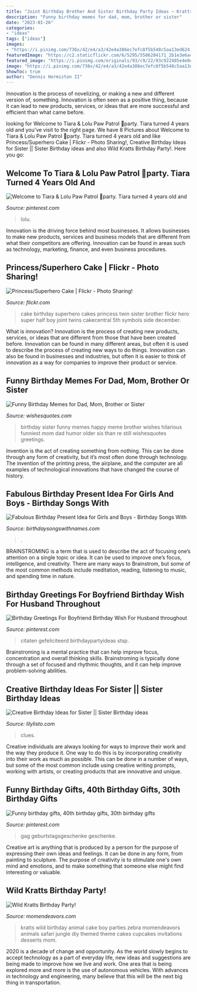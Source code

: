```yaml
---
title: "Joint Birthday Brother And Sister Birthday Party Ideas ~ Kratts Wild Birthday Animal Cake Boy Parties Zebra Momendeavors Animals Safari Jungle Diy Themed Theme Cakes Cupcakes Invitations Desserts Mom"
description: "Funny birthday memes for dad, mom, brother or sister"
date: "2023-01-26"
categories:
- "ideas"
tags: ["ideas"]
images:
- "https://i.pinimg.com/736x/42/e4/a3/42e4a386ec7efc8f5b548c5aa13ed624.jpg"
featuredImage: "https://c2.staticflickr.com/6/5295/5586284171_2b1e3e6a41.jpg"
featured_image: "https://i.pinimg.com/originals/93/c9/22/93c922485e4e0c6d8e178c3d1d8cf102.jpg"
image: "https://i.pinimg.com/736x/42/e4/a3/42e4a386ec7efc8f5b548c5aa13ed624.jpg"
ShowToc: true
author: "Dennis Hermiston II"
---
```



Innovation is the process of novelizing, or making a new and different version of, something. Innovation is often seen as a positive thing, because it can lead to new products, services, or ideas that are more successful and efficient than what came before.

	

		
looking for Welcome to Tiara &amp; Lolu Paw Patrol 🐶party. Tiara turned 4 years old and you've visit to the right page. We have 8 Pictures about Welcome to Tiara &amp; Lolu Paw Patrol 🐶party. Tiara turned 4 years old and like Princess/Superhero Cake | Flickr - Photo Sharing!, Creative Birthday Ideas for Sister || Sister Birthday ideas and also Wild Kratts Birthday Party!. Here you go:
		
    
## Welcome To Tiara &amp; Lolu Paw Patrol 🐶party. Tiara Turned 4 Years Old And

<img loading=lazy src="https://i.pinimg.com/736x/42/e4/a3/42e4a386ec7efc8f5b548c5aa13ed624.jpg" onerror="this.onerror=null;this.src='https://tse3.mm.bing.net/th?id=OIP.ow8xUj_5_NbyaPvZ1MomdQHaHl&amp;pid=15.1';" alt="Welcome to Tiara &amp; Lolu Paw Patrol 🐶party. Tiara turned 4 years old and">

_Source: pinterest.com_

>lolu. 

	

Innovation is the driving force behind most businesses. It allows businesses to make new products, services and business models that are different from what their competitors are offering. Innovation can be found in areas such as technology, marketing, finance, and even business procedures.

    
## Princess/Superhero Cake | Flickr - Photo Sharing!

<img loading=lazy src="https://c2.staticflickr.com/6/5295/5586284171_2b1e3e6a41.jpg" onerror="this.onerror=null;this.src='https://tse2.mm.bing.net/th?id=OIP.T3LM8mvwQX87O9Yc3SykdAAAAA&amp;pid=15.1';" alt="Princess/Superhero Cake | Flickr - Photo Sharing!">

_Source: flickr.com_

>cake birthday superhero cakes princess twin sister brother flickr hero super half boy joint twins cakecentral 5th symbols side december. 

	

What is innovation?
Innovation is the process of creating new products, services, or ideas that are different from those that have been created before. Innovation can be found in many different areas, but often it is used to describe the process of creating new ways to do things. Innovation can also be found in businesses and industries, but often it is easier to think of innovation as a way for companies to improve their product or service.

    
## Funny Birthday Memes For Dad, Mom, Brother Or Sister

<img loading=lazy src="http://www.wishesquotes.com/wp-content/uploads/2017/09/Birthday_Memes_Sister_Funny_03.jpg" onerror="this.onerror=null;this.src='https://tse4.mm.bing.net/th?id=OIP.iOScbqvrSMZ0XuB_4hGQYwHaFv&amp;pid=15.1';" alt="Funny Birthday Memes for Dad, Mom, Brother or Sister">

_Source: wishesquotes.com_

>birthday sister funny memes happy meme brother wishes hilarious funniest mom dad humor older sis than re still wishesquotes greetings. 

	

Invention is the act of creating something from nothing. This can be done through any form of creativity, but it’s most often done through technology. The invention of the printing press, the airplane, and the computer are all examples of technological innovations that have changed the course of history.

    
## Fabulous Birthday Present Idea For Girls And Boys - Birthday Songs With

<img loading=lazy src="https://birthdaysongswithnames.com/wp-content/uploads/2014/03/Birthday-Presents-box.jpg" onerror="this.onerror=null;this.src='https://tse4.mm.bing.net/th?id=OIP.Iw8htg9IPZaaJIcyR2zR8gHaE8&amp;pid=15.1';" alt="Fabulous Birthday Present Idea for Girls and Boys - Birthday Songs With">

_Source: birthdaysongswithnames.com_

>. 

	

BRAINSTROMING is a term that is used to describe the act of focusing one’s attention on a single topic or idea. It can be used to improve one’s focus, intelligence, and creativity. There are many ways to Brainstrom, but some of the most common methods include meditation, reading, listening to music, and spending time in nature.

    
## Birthday Greetings For Boyfriend Birthday Wish For Husband Throughout

<img loading=lazy src="https://i.pinimg.com/736x/c8/09/59/c8095997cade8d84f917a6edd8106063.jpg" onerror="this.onerror=null;this.src='https://tse4.mm.bing.net/th?id=OIP.W0XLpew_t2eWUQEAUdXhGgHaFj&amp;pid=15.1';" alt="Birthday Greetings For Boyfriend Birthday Wish For Husband throughout">

_Source: pinterest.com_

>citaten gefeliciteerd birthdaypartyideas stsp. 

	

Brainstroming is a mental practice that can help improve focus, concentration and overall thinking skills. Brainstroming is typically done through a set of focused and rhythmic thoughts, and it can help improve problem-solving abilities.

    
## Creative Birthday Ideas For Sister || Sister Birthday Ideas

<img loading=lazy src="https://lilylisto.com/wp-content/uploads/2020/03/Surprise-Party-1024x683.jpg" onerror="this.onerror=null;this.src='https://tse3.mm.bing.net/th?id=OIP.PRIiXEgz_0DbIQ_klNuRbgHaE8&amp;pid=15.1';" alt="Creative Birthday Ideas for Sister || Sister Birthday ideas">

_Source: lilylisto.com_

>clues. 

	

Creative individuals are always looking for ways to improve their work and the way they produce it. One way to do this is by incorporating creativity into their work as much as possible. This can be done in a number of ways, but some of the most common include using creative writing prompts, working with artists, or creating products that are innovative and unique.

    
## Funny Birthday Gifts, 40th Birthday Gifts, 30th Birthday Gifts

<img loading=lazy src="https://i.pinimg.com/originals/93/c9/22/93c922485e4e0c6d8e178c3d1d8cf102.jpg" onerror="this.onerror=null;this.src='https://tse4.mm.bing.net/th?id=OIP.N8nrLxXCdAIsGGYhRqVCcwHaJ4&amp;pid=15.1';" alt="Funny birthday gifts, 40th birthday gifts, 30th birthday gifts">

_Source: pinterest.com_

>gag geburtstagsgeschenke geschenke. 

	

Creative art is anything that is produced by a person for the purpose of expressing their own ideas and feelings. It can be done in any form, from painting to sculpture. The purpose of creativity is to stimulate one's own mind and emotions, and to make something that someone else might find interesting or valuable.

    
## Wild Kratts Birthday Party!

<img loading=lazy src="http://www.momendeavors.com/wp-content/uploads/2012/04/Wild-Kratts-Desserts-1024x1024.jpg" onerror="this.onerror=null;this.src='https://tse3.mm.bing.net/th?id=OIP.saRsOBXL1PjDrWp276EuZwHaHa&amp;pid=15.1';" alt="Wild Kratts Birthday Party!">

_Source: momendeavors.com_

>kratts wild birthday animal cake boy parties zebra momendeavors animals safari jungle diy themed theme cakes cupcakes invitations desserts mom. 

	

2020 is a decade of change and opportunity. As the world slowly begins to accept technology as a part of everyday life, new ideas and suggestions are being made to improve how we live and work. One area that is being explored more and more is the use of autonomous vehicles. With advances in technology and engineering, many believe that this will be the next big thing in transportation.

